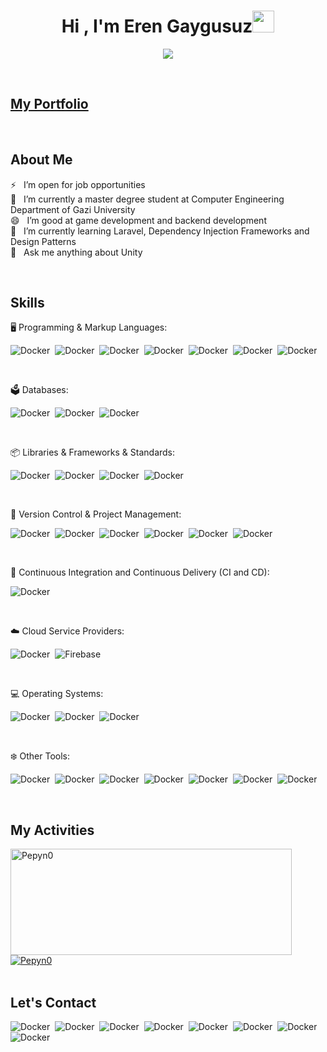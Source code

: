 <h1 align="center"><b>Hi , I'm Eren Gaygusuz</b><img src="https://media.giphy.com/media/hvRJCLFzcasrR4ia7z/giphy.gif" width="35"></h1>

<p align="center">
<a href="https://github.com/DenverCoder1/readme-typing-svg"><img src="https://readme-typing-svg.herokuapp.com?font=Time+New+Roman&color=cyan&size=25&center=true&vCenter=true&width=600&height=100&lines=Software+Engineer,;Game+Developer,;Unity+Developer,;Full+Stack+Developer"></a>
</p>

<br>

<h2>
<a target="_blank" href="https://erengaygusuz.github.io">My Portfolio</a> 
</h2>
 
<br>

## About Me

⚡ &nbsp; I’m open for job opportunities <br>
🔭 &nbsp; I’m currently a master degree student at Computer Engineering Department of Gazi University <br>
😄 &nbsp; I’m good at game development and backend development <br>
🌱 &nbsp; I’m currently learning Laravel, Dependency Injection Frameworks and Design Patterns <br>
💬 &nbsp; Ask me anything about Unity 

<br>

## Skills

🖥️ Programming & Markup Languages:

![Docker](https://img.shields.io/badge/C-00599C?style=for-the-badge&logo=c&logoColor=white)&nbsp;
![Docker](https://img.shields.io/badge/C%2B%2B-00599C?style=for-the-badge&logo=c%2B%2B&logoColor=white)&nbsp;
![Docker](https://img.shields.io/badge/PHP-777BB4?style=for-the-badge&logo=php&logoColor=white)&nbsp;
![Docker](https://img.shields.io/badge/C%23-239120?style=for-the-badge&logo=c-sharp&logoColor=white)&nbsp;
![Docker](https://img.shields.io/badge/Python-3776AB?style=for-the-badge&logo=python&logoColor=white)&nbsp;
![Docker](https://img.shields.io/badge/HTML-239120?style=for-the-badge&logo=html5&logoColor=white)&nbsp;
![Docker](https://img.shields.io/badge/CSS-239120?&style=for-the-badge&logo=css3&logoColor=white)&nbsp;

<br>

🗳️ Databases: 

![Docker](https://img.shields.io/badge/MySQL-00000F?style=for-the-badge&logo=mysql&logoColor=white)&nbsp;
![Docker](https://img.shields.io/badge/MongoDB-4EA94B?style=for-the-badge&logo=mongodb&logoColor=white)&nbsp;
![Docker](https://img.shields.io/badge/Oracle-F80000?style=for-the-badge&logo=oracle&logoColor=black)&nbsp;

<br>

📦 Libraries & Frameworks & Standards: 

![Docker](https://img.shields.io/badge/.NET-5C2D91?style=for-the-badge&logo=.net&logoColor=white)&nbsp;
![Docker](https://img.shields.io/badge/Bootstrap-563D7C?style=for-the-badge&logo=bootstrap&logoColor=white)&nbsp;
![Docker](https://img.shields.io/badge/Laravel-FF2D20?style=for-the-badge&logo=laravel&logoColor=white)&nbsp;
![Docker](https://img.shields.io/badge/json%20web%20tokens-323330?style=for-the-badge&logo=json-web-tokens&logoColor=pink)&nbsp;

<br>

🚀 Version Control & Project Management: 

![Docker](https://img.shields.io/badge/GIT-E44C30?style=for-the-badge&logo=git&logoColor=white)&nbsp;
![Docker](https://img.shields.io/badge/Slack-4A154B?style=for-the-badge&logo=slack&logoColor=white)&nbsp;
![Docker](https://img.shields.io/badge/GitLab-330F63?style=for-the-badge&logo=gitlab&logoColor=white)&nbsp;
![Docker](https://img.shields.io/badge/Sourcetree-0052CC?style=for-the-badge&logo=Sourcetree&logoColor=white)&nbsp;
![Docker](https://img.shields.io/badge/Bitbucket-0747a6?style=for-the-badge&logo=bitbucket&logoColor=white)&nbsp;
![Docker](https://img.shields.io/badge/Jira-0052CC?style=for-the-badge&logo=Jira&logoColor=white)&nbsp;

<br>

🔌 Continuous Integration and Continuous Delivery (CI and CD): 

![Docker](https://img.shields.io/static/v1?style=for-the-badge&message=Docker&color=2496ED&logo=Docker&logoColor=FFFFFF&label=)&nbsp;

<br>

☁️ Cloud Service Providers: 

![Docker](https://img.shields.io/badge/Amazon_AWS-232F3E?style=for-the-badge&logo=amazon-aws&logoColor=white)&nbsp;
![Firebase](https://img.shields.io/static/v1?style=for-the-badge&message=Firebase&color=222222&logo=Firebase&logoColor=FFCA28&label=)&nbsp;

<br>

💻 Operating Systems: 

![Docker](https://img.shields.io/badge/mac%20os-000000?style=for-the-badge&logo=apple&logoColor=white)&nbsp;
![Docker](https://img.shields.io/badge/Ubuntu-E95420?style=for-the-badge&logo=ubuntu&logoColor=white)&nbsp;
![Docker](https://img.shields.io/badge/Windows-0078D6?style=for-the-badge&logo=windows&logoColor=white)&nbsp;

<br>

❄️ Other Tools: 

![Docker](https://img.shields.io/badge/Unity-100000?style=for-the-badge&logo=unity&logoColor=white)&nbsp;
![Docker](https://img.shields.io/badge/gimp-5C5543?style=for-the-badge&logo=gimp&logoColor=white)&nbsp;
![Docker](https://img.shields.io/badge/Visual_Studio_Code-0078D4?style=for-the-badge&logo=visual%20studio%20code&logoColor=white)&nbsp;
![Docker](https://img.shields.io/badge/Visual_Studio-5C2D91?style=for-the-badge&logo=visual%20studio&logoColor=white)&nbsp;
![Docker](https://img.shields.io/badge/Wordpress-21759B?style=for-the-badge&logo=wordpress&logoColor=white)&nbsp;
![Docker](https://img.shields.io/badge/Microsoft_Office-D83B01?style=for-the-badge&logo=microsoft-office&logoColor=white)&nbsp;
![Docker](https://img.shields.io/badge/PyCharm-000000.svg?&style=for-the-badge&logo=PyCharm&logoColor=white)&nbsp;

<br>

<div>

## My Activities
<a href="https://github.com/erengaygusuz">
<img width=450 height=170 align="center" alt="Pepyn0" src="https://github-readme-stats.vercel.app/api?username=erengaygusuz&theme=midnight-purple&show_icons=true&bg_color=0D1117&hide_border=true&count_private=true" />
</a>
<a href="https://github.com/Pepyn0">
<img align="center" alt="Pepyn0" src="https://github-readme-stats.vercel.app/api/top-langs/?username=erengaygusuz&theme=midnight-purple&layout=compact&bg_color=0D1117&hide_border=true&count_private=true" />
</a>
</div>

<br>

## Let's Contact

![Docker](https://img.shields.io/badge/Gmail-D14836?style=for-the-badge&logo=gmail&logoColor=white)&nbsp;
![Docker](https://img.shields.io/badge/Medium-12100E?style=for-the-badge&logo=medium&logoColor=white)&nbsp;
![Docker](https://img.shields.io/badge/LinkedIn-0077B5?style=for-the-badge&logo=linkedin&logoColor=white)&nbsp;
![Docker](https://img.shields.io/badge/Facebook-1877F2?style=for-the-badge&logo=facebook&logoColor=white)&nbsp;
![Docker](https://img.shields.io/badge/-Hackerrank-2EC866?style=for-the-badge&logo=HackerRank&logoColor=white)&nbsp;
![Docker](https://img.shields.io/badge/Stack_Overflow-FE7A16?style=for-the-badge&logo=stack-overflow&logoColor=white)&nbsp;
![Docker](https://img.shields.io/badge/YouTube-FF0000?style=for-the-badge&logo=youtube&logoColor=white)&nbsp;
![Docker](https://img.shields.io/badge/Twitter-1DA1F2?style=for-the-badge&logo=twitter&logoColor=white)&nbsp;

